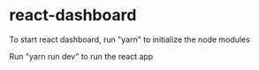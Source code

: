 <h1>react-dashboard</h1>
<p> To start react dashboard, run "yarn" to initialize the node modules</p>
<P>Run "yarn run dev" to run the react app <p>
